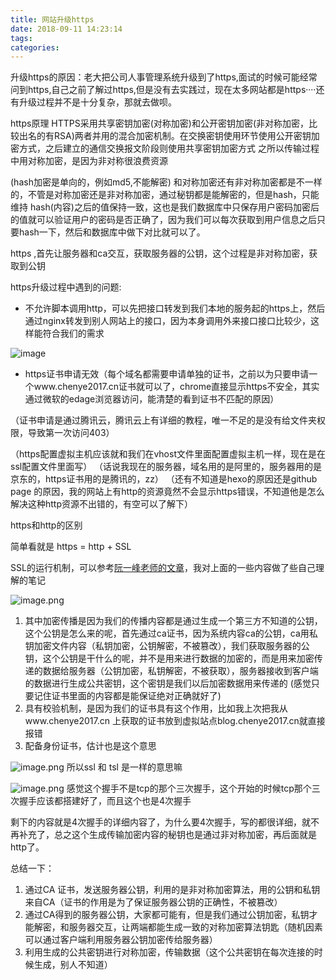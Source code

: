 ```yaml
---
title: 网站升级https
date: 2018-09-11 14:23:14
tags:
categories:
---
```


升级https的原因：老大把公司人事管理系统升级到了https,面试的时候可能经常问到https,自己之前了解过https,但是没有去实践过，现在太多网站都是https····还有升级过程并不是十分复杂，那就去做呗。

<!--more-->

https原理
HTTPS采用共享密钥加密(对称加密)和公开密钥加密(非对称加密，比较出名的有RSA)两者并用的混合加密机制。在交换密钥使用环节使用公开密钥加密方式，之后建立的通信交换报文阶段则使用共享密钥加密方式
之所以传输过程中用对称加密，是因为非对称很浪费资源

(hash加密是单向的，例如md5,不能解密)
和对称加密还有非对称加密都是不一样的，不管是对称加密还是非对称加密，通过秘钥都是能解密的，但是hash，只能维持 hash(内容)之后的值保持一致，这也是我们数据库中只保存用户密码加密后的值就可以验证用户的密码是否正确了，因为我们可以每次获取到用户信息之后只要hash一下，然后和数据库中做下对比就可以了。

https ,首先让服务器和ca交互，获取服务器的公钥，这个过程是非对称加密，获取到公钥

https升级过程中遇到的问题:

- 不允许脚本调用http，可以先把接口转发到我们本地的服务起的https上，然后通过nginx转发到别人网站上的接口，因为本身调用外来接口接口比较少，这样能符合我们的需求

![image](http://upload-images.jianshu.io/upload_images/5525740-442e10f7747a4d2f.jpg?imageMogr2/auto-orient/strip%7CimageView2/2/w/1240)

- https证书申请无效（每个域名都需要申请单独的证书，之前以为只要申请一个www.chenye2017.cn证书就可以了，chrome直接显示https不安全，其实通过微软的edage浏览器访问，能清楚的看到证书不匹配的原因）

（证书申请是通过腾讯云，腾讯云上有详细的教程，唯一不足的是没有给文件夹权限，导致第一次访问403）

（https配置虚拟主机应该就和我们在vhost文件里面配置虚拟主机一样，现在是在ssl配置文件里面写）
（话说我现在的服务器，域名用的是阿里的，服务器用的是京东的，https证书用的是腾讯的，zz）
（还有不知道是hexo的原因还是github page 的原因，我的网站上有http的资源竟然不会显示https错误，不知道他是怎么解决这种http资源不出错的，有空可以了解下）



https和http的区别

简单看就是 https = http + SSL

SSL的运行机制，可以参考[阮一峰老师的文章](http://www.ruanyifeng.com/blog/2014/02/ssl_tls.html)，我对上面的一些内容做了些自己理解的笔记

![image.png](https://cytuchuang-1256930988.cos.ap-shanghai.myqcloud.com/3923915645624827681.png)

1. 其中加密传播是因为我们的传播内容都是通过生成一个第三方不知道的公钥，这个公钥是怎么来的呢，首先通过ca证书，因为系统内容ca的公钥，ca用私钥加密文件内容（私钥加密，公钥解密，不被篡改），我们获取服务器的公钥，这个公钥是干什么的呢，并不是用来进行数据的加密的，而是用来加密传递的数据给服务器（公钥加密，私钥解密，不被获取），服务器接收到客户端的数据进行生成公共密钥，这个密钥是我们以后加密数据用来传递的
   (感觉只要记住证书里面的内容都是能保证绝对正确就好了)
2. 具有校验机制，是因为我们的证书具有这个作用，比如我上次把我从www.chenye2017.cn 上获取的证书放到虚拟站点blog.chenye2017.cn就直接报错
3. 配备身份证书，估计也是这个意思

![image.png](https://cytuchuang-1256930988.cos.ap-shanghai.myqcloud.com/5535015645624829909.png)
所以ssl 和 tsl 是一样的意思嘛

![image.png](https://cytuchuang-1256930988.cos.ap-shanghai.myqcloud.com/9207815645624833023.png)
感觉这个握手不是tcp的那个三次握手，这个开始的时候tcp那个三次握手应该都搭建好了，而且这个也是4次握手



剩下的内容就是4次握手的详细内容了，为什么要4次握手，写的都很详细，就不再补充了，总之这个生成传输加密内容的秘钥也是通过非对称加密，再后面就是http了。

总结一下：

1. 通过CA 证书，发送服务器公钥，利用的是非对称加密算法，用的公钥和私钥来自CA（证书的作用是为了保证服务器公钥的正确性，不被篡改）
2. 通过CA得到的服务器公钥，大家都可能有，但是我们通过公钥加密，私钥才能解密，和服务器交互，让两端都能生成一致的对称加密算法钥匙（随机因素可以通过客户端利用服务器公钥加密传给服务器）
3. 利用生成的公共密钥进行对称加密，传输数据（这个公共密钥在每次连接的时候生成，别人不知道）